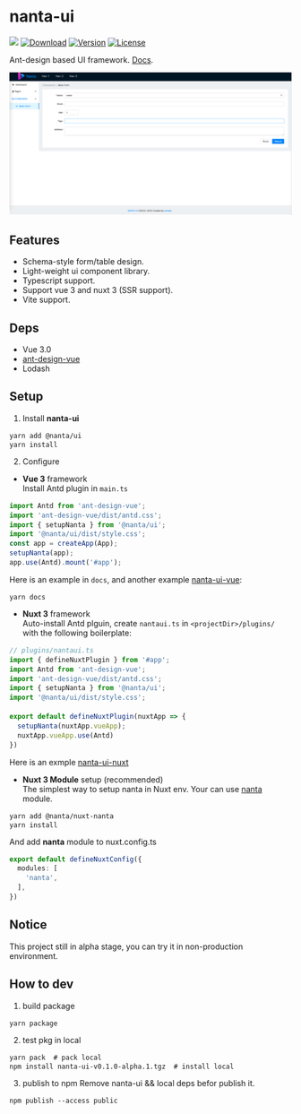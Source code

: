 # nanta-ui

 <p>
     <a href="https://github.com/nantajs/nanta-ui/actions/workflows/docs.yml"><img src="https://github.com/nantajs/nanta-ui/actions/workflows/docs.yml/badge.svg"></a>
     <a href="https://www.npmjs.com/package/@nanta/ui"><img src="https://badgen.net/npm/dm/@nanta/ui" alt="Download"></a>
     <a href="https://www.npmjs.com/package/@nanta/ui"><img src="https://badgen.net/npm/v/@nanta/ui" alt="Version"></a>
     <a href="https://www.npmjs.com/package/@nanta/ui"><img src="https://badgen.net/npm/license/@nanta/ui" alt="License"></a> 
</p>

Ant-design based UI framework. [Docs](https://nantajs.github.io/nanta-ui/#/).  

![index](docs/nantaui.png)

## Features
- Schema-style form/table design.  
- Light-weight ui component library.  
- Typescript support.  
- Support vue 3 and nuxt 3 (SSR support).  
- Vite support.  

## Deps

- Vue 3.0
- [ant-design-vue](https://github.com/vueComponent/ant-design-vue)  
- Lodash

## Setup

1. Install **nanta-ui**

```shell
yarn add @nanta/ui
yarn install
```

2. Configure
- **Vue 3** framework   
  Install Antd plugin in `main.ts`
```js
import Antd from 'ant-design-vue';
import 'ant-design-vue/dist/antd.css';
import { setupNanta } from '@nanta/ui';
import '@nanta/ui/dist/style.css';
const app = createApp(App);
setupNanta(app);
app.use(Antd).mount('#app');
```

Here is an example in `docs`, and another example [nanta-ui-vue](https://github.com/nantajs/nanta-ui-vue):   
```shell
yarn docs
```

- **Nuxt 3** framework  
  Auto-install Antd plguin, create `nantaui.ts` in `<projectDir>/plugins/` with the following boilerplate:  
```js
// plugins/nantaui.ts
import { defineNuxtPlugin } from '#app';
import Antd from 'ant-design-vue';
import 'ant-design-vue/dist/antd.css';
import { setupNanta } from '@nanta/ui';
import '@nanta/ui/dist/style.css';

export default defineNuxtPlugin(nuxtApp => {
  setupNanta(nuxtApp.vueApp);
  nuxtApp.vueApp.use(Antd)
})
```
Here is an exmple [nanta-ui-nuxt](https://github.com/nantajs/nanta-ui-nuxt)

- **Nuxt 3 Module** setup (recommended)  
The simplest way to setup nanta in Nuxt env. Your can use [nanta](https://github.com/nantajs/nuxt-nanta) module.  

```shell
yarn add @nanta/nuxt-nanta
yarn install
```

And add **nanta** module to nuxt.config.ts  
```ts
export default defineNuxtConfig({
  modules: [
    'nanta',    
  ],
})
```

## Notice

This project still in alpha stage, you can try it in non-production environment.

## How to dev

1. build package

```shell
yarn package
```

2. test pkg in local

```shell
yarn pack  # pack local
npm install nanta-ui-v0.1.0-alpha.1.tgz  # install local
```

3. publish to npm
Remove nanta-ui && local deps befor publish it.

```shell
npm publish --access public
```
